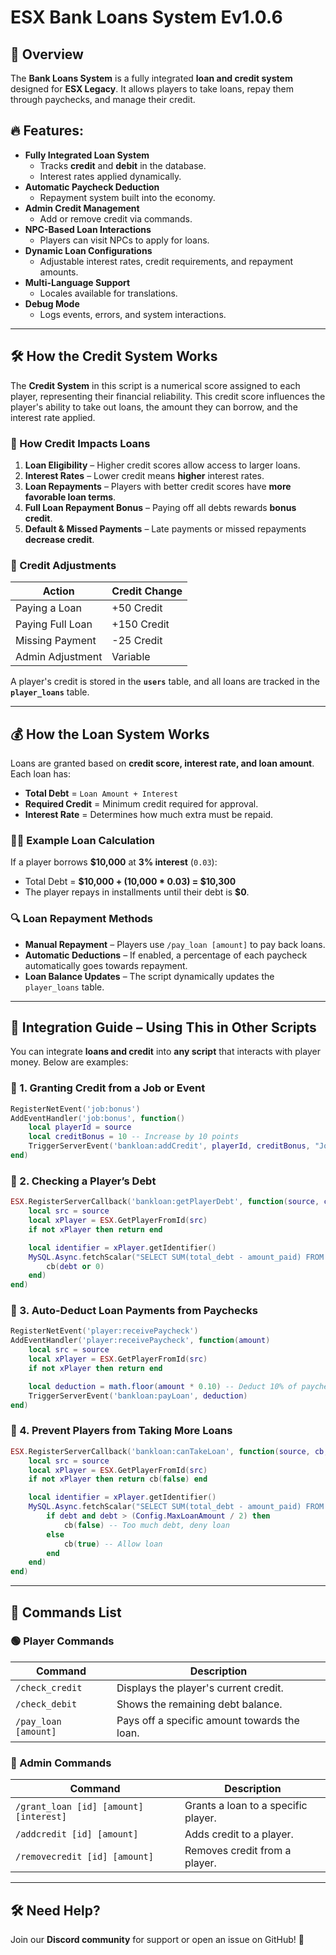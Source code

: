# ESX Bank Loans System Ev1.0.6

## 📌 Overview
The **Bank Loans System** is a fully integrated **loan and credit system** designed for **ESX Legacy**. It allows players to take loans, repay them through paychecks, and manage their credit.

## 🔥 Features:
- **Fully Integrated Loan System**
  - Tracks **credit** and **debit** in the database.
  - Interest rates applied dynamically.
- **Automatic Paycheck Deduction**
  - Repayment system built into the economy.
- **Admin Credit Management**
  - Add or remove credit via commands.
- **NPC-Based Loan Interactions**
  - Players can visit NPCs to apply for loans.
- **Dynamic Loan Configurations**
  - Adjustable interest rates, credit requirements, and repayment amounts.
- **Multi-Language Support**
  - Locales available for translations.
- **Debug Mode**
  - Logs events, errors, and system interactions.

---

## 🛠 How the Credit System Works
The **Credit System** in this script is a numerical score assigned to each player, representing their financial reliability. This credit score influences the player's ability to take out loans, the amount they can borrow, and the interest rate applied.

### 🔎 How Credit Impacts Loans
1. **Loan Eligibility** – Higher credit scores allow access to larger loans.
2. **Interest Rates** – Lower credit means **higher** interest rates.
3. **Loan Repayments** – Players with better credit scores have **more favorable loan terms**.
4. **Full Loan Repayment Bonus** – Paying off all debts rewards **bonus credit**.
5. **Default & Missed Payments** – Late payments or missed repayments **decrease credit**.

### 📅 Credit Adjustments
| Action | Credit Change |
|--------|--------------|
| Paying a Loan | +50 Credit |
| Paying Full Loan | +150 Credit |
| Missing Payment | -25 Credit |
| Admin Adjustment | Variable |

A player's credit is stored in the **`users`** table, and all loans are tracked in the **`player_loans`** table.

---

## 💰 How the Loan System Works
Loans are granted based on **credit score, interest rate, and loan amount**. Each loan has:

- **Total Debt** = `Loan Amount + Interest`
- **Required Credit** = Minimum credit required for approval.
- **Interest Rate** = Determines how much extra must be repaid.

### 👩‍💼 Example Loan Calculation
If a player borrows **$10,000** at **3% interest** (`0.03`):
- Total Debt = **$10,000 + (10,000 * 0.03) = $10,300**
- The player repays in installments until their debt is **$0**.

### 🔍 Loan Repayment Methods
- **Manual Repayment** – Players use `/pay_loan [amount]` to pay back loans.
- **Automatic Deductions** – If enabled, a percentage of each paycheck automatically goes towards repayment.
- **Loan Balance Updates** – The script dynamically updates the `player_loans` table.

---

## 🔗 Integration Guide – Using This in Other Scripts
You can integrate **loans and credit** into **any script** that interacts with player money. Below are examples:

### 🔹 1. Granting Credit from a Job or Event
```lua
RegisterNetEvent('job:bonus')
AddEventHandler('job:bonus', function()
    local playerId = source
    local creditBonus = 10 -- Increase by 10 points
    TriggerServerEvent('bankloan:addCredit', playerId, creditBonus, "Job Performance Bonus")
end)
```

### 🔹 2. Checking a Player’s Debt
```lua
ESX.RegisterServerCallback('bankloan:getPlayerDebt', function(source, cb)
    local src = source
    local xPlayer = ESX.GetPlayerFromId(src)
    if not xPlayer then return end

    local identifier = xPlayer.getIdentifier()
    MySQL.Async.fetchScalar("SELECT SUM(total_debt - amount_paid) FROM player_loans WHERE identifier = ?", { identifier }, function(debt)
        cb(debt or 0)
    end)
end)
```

### 🔹 3. Auto-Deduct Loan Payments from Paychecks
```lua
RegisterNetEvent('player:receivePaycheck')
AddEventHandler('player:receivePaycheck', function(amount)
    local src = source
    local xPlayer = ESX.GetPlayerFromId(src)
    if not xPlayer then return end

    local deduction = math.floor(amount * 0.10) -- Deduct 10% of paycheck
    TriggerServerEvent('bankloan:payLoan', deduction)
end)
```

### 🔹 4. Prevent Players from Taking More Loans
```lua
ESX.RegisterServerCallback('bankloan:canTakeLoan', function(source, cb, amountRequested)
    local src = source
    local xPlayer = ESX.GetPlayerFromId(src)
    if not xPlayer then return cb(false) end

    local identifier = xPlayer.getIdentifier()
    MySQL.Async.fetchScalar("SELECT SUM(total_debt - amount_paid) FROM player_loans WHERE identifier = ?", { identifier }, function(debt)
        if debt and debt > (Config.MaxLoanAmount / 2) then
            cb(false) -- Too much debt, deny loan
        else
            cb(true) -- Allow loan
        end
    end)
end)
```

---

## 📃 Commands List
### 🟢 Player Commands
| Command | Description |
|---------------|------------|
| `/check_credit` | Displays the player's current credit. |
| `/check_debit` | Shows the remaining debt balance. |
| `/pay_loan [amount]` | Pays off a specific amount towards the loan. |

### 🔴 Admin Commands
| Command | Description |
|---------------|------------|
| `/grant_loan [id] [amount] [interest]` | Grants a loan to a specific player. |
| `/addcredit [id] [amount]` | Adds credit to a player. |
| `/removecredit [id] [amount]` | Removes credit from a player. |

---

## 🛠 Need Help?
Join our **Discord community** for support or open an issue on GitHub! 🚀
